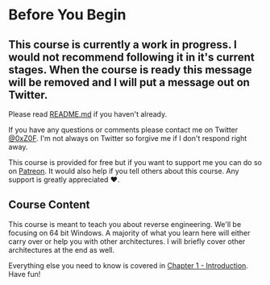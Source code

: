 # Before You Begin
## This course is currently a work in progress. I would not recommend following it in it's current stages. When the course is ready this message will be removed and I will put a message out on Twitter. 

Please read [README.md](README.md) if you haven't already.

If you have any questions or comments please contact me on Twitter [@0xZ0F](https://twitter.com/0xZ0F). I'm not always on Twitter so forgive me if I don't respond right away.

This course is provided for free but if you want to support me you can do so on [Patreon](https://www.patreon.com/z0f). It would also help if you tell others about this course. Any support is greatly appreciated :heart:.

## Course Content
This course is meant to teach you about reverse engineering. We'll be focusing on 64 bit Windows. A majority of what you learn here will either carry over or help you with other architectures. I will briefly cover other architectures at the end as well.

Everything else you need to know is covered in [Chapter 1 - Introduction](Chapter%201%20-%20Introduction). Have fun!